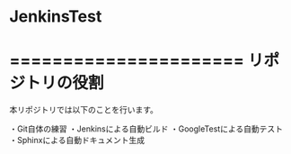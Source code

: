 # JenkinsTest

======================
リポジトリの役割
======================

本リポジトリでは以下のことを行います。

・Git自体の練習
・Jenkinsによる自動ビルド
・GoogleTestによる自動テスト
・Sphinxによる自動ドキュメント生成



